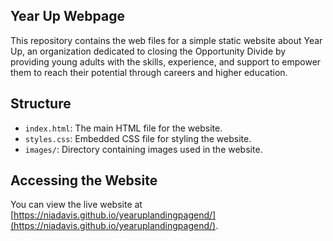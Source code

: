 ## Year Up Webpage

This repository contains the web files for a simple static website about Year Up, an organization dedicated to closing the Opportunity Divide by providing young adults with the skills, experience, and support to empower them to reach their potential through careers and higher education.

## Structure

- `index.html`: The main HTML file for the website.
- `styles.css`: Embedded CSS file for styling the website.
- `images/`: Directory containing images used in the website.

## Accessing the Website

You can view the live website at [https://niadavis.github.io/yearuplandingpagend/](https://niadavis.github.io/yearuplandingpagend/).
